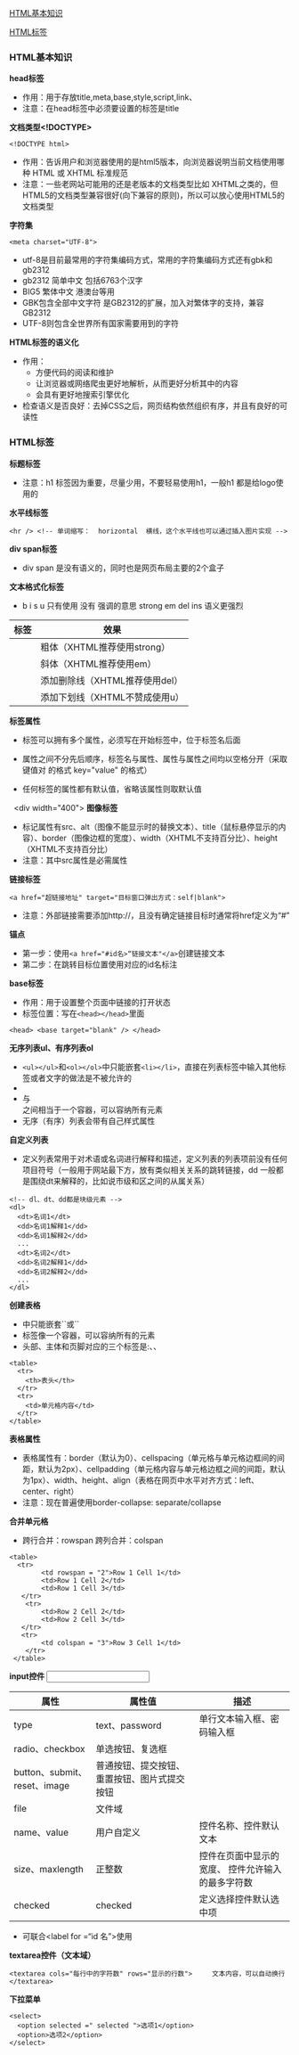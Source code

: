 [HTML基本知识](#1155-1569069397322)

[HTML标签](#38gfnx1567392260199)



### HTML基本知识

**head标签**

- 作用：用于存放title,meta,base,style,script,link、
- 注意：在head标签中必须要设置的标签是title



**文档类型<!DOCTYPE>**

`<!DOCTYPE html> `

- 作用：告诉用户和浏览器使用的是html5版本，向浏览器说明当前文档使用哪种 HTML 或 XHTML 标准规范
- 注意：一些老网站可能用的还是老版本的文档类型比如 XHTML之类的，但HTML5的文档类型兼容很好(向下兼容的原则)，所以可以放心使用HTML5的文档类型



**字符集**

`<meta charset="UTF-8">`

- utf-8是目前最常用的字符集编码方式，常用的字符集编码方式还有gbk和gb2312
- gb2312 简单中文  包括6763个汉字
- BIG5   繁体中文 港澳台等用
- GBK包含全部中文字符    是GB2312的扩展，加入对繁体字的支持，兼容GB2312
- UTF-8则包含全世界所有国家需要用到的字符



**HTML标签的语义化**

- 作用：
  - 方便代码的阅读和维护
  - 让浏览器或网络爬虫更好地解析，从而更好分析其中的内容 
  - 会具有更好地搜索引擎优化
- 检查语义是否良好：去掉CSS之后，网页结构依然组织有序，并且有良好的可读性



### HTML标签

**标题标签**

-  注意：h1 标签因为重要，尽量少用，不要轻易使用h1，一般h1 都是给logo使用的



**水平线标签**

```
<hr /> <!-- 单词缩写：  horizontal  横线，这个水平线也可以通过插入图片实现 --> 
```



**div span标签**

- div  span    是没有语义的，同时也是网页布局主要的2个盒子



**文本格式化标签**

- b  i  s  u   只有使用 没有 强调的意思       strong   em  del   ins  语义更强烈

| 标签                       | 效果                           |
| -------------------------- | ------------------------------ |
| <b></b>  <strong></strong> | 粗体（XHTML推荐使用strong）    |
| <i></i>  <em></em>         | 斜体（XHTML推荐使用em）        |
| <s></s>  <del></del>       | 添加删除线（XHTML推荐使用del） |
| <u></u>  <ins></ins>       | 添加下划线（XHTML不赞成使用u） |



**标签属性**

- 标签可以拥有多个属性，必须写在开始标签中，位于标签名后面

- 属性之间不分先后顺序，标签名与属性、属性与属性之间均以空格分开（采取  键值对  的格式   key="value"  的格式）

- 任何标签的属性都有默认值，省略该属性则取默认值

  <div width="400"></div>
**图像标签<img />**

- 标记属性有src、alt（图像不能显示时的替换文本）、title（鼠标悬停显示的内容）、border（图像边框的宽度）、width（XHTML不支持百分比）、height（XHTML不支持百分比）
- 注意：其中src属性是必需属性



**链接标签<a></a>**

`<a href="超链接地址" target="目标窗口弹出方式：self|blank">`

- 注意：外部链接需要添加http://，且没有确定链接目标时通常将href定义为“#”



**锚点**

- 第一步：使用`<a href="#id名>“链接文本"</a>`创建链接文本
- 第二步：在跳转目标位置使用对应的id名标注



**base标签<base />**

- 作用：用于设置整个页面中链接的打开状态
- 标签位置：写在`<head></head>`里面

`<head> <base target="blank" /> </head> `



**无序列表ul、有序列表ol**

- `<ul></ul>`和`<ol></ol>`中只能嵌套`<li></li>`，直接在列表标签中输入其他标签或者文字的做法是不被允许的
- <li>与</li>之间相当于一个容器，可以容纳所有元素
- 无序（有序）列表会带有自己样式属性



**自定义列表**

- 定义列表常用于对术语或名词进行解释和描述，定义列表的列表项前没有任何项目符号（一般用于网站最下方，放有类似相关关系的跳转链接，dd 一般都是围绕dt来解释的，比如说市级和区之间的从属关系）

```
<!-- dl、dt、dd都是块级元素 -->
<dl>
  <dt>名词1</dt>
  <dd>名词1解释1</dd>
  <dd>名词1解释2</dd>
  ...
  <dt>名词2</dt>
  <dd>名词2解释1</dd>
  <dd>名词2解释2</dd>
  ...
</dl>
```



**创建表格**

- <tr></tr>中只能嵌套`<td></td>`或`<th></th>`
-  <td></td>标签像一个容器，可以容纳所有的元素
- 头部、主体和页脚对应的三个标签是:<thead></thead>、<tbody></tbody>、<tfoot></tfoot>

``` <table>
<table>
  <tr>
    <th>表头</th>
  </tr>
  <tr>
    <td>单元格内容</td>
  </tr>
</table>
```



**表格属性**

- 表格属性有：border（默认为0）、cellspacing（单元格与单元格边框间的间距，默认为2px）、cellpadding（单元格内容与单元格边框之间的间距，默认为1px）、width、height、align（表格在网页中水平对齐方式：left、center、right）
- 注意：现在普遍使用border-collapse: separate/collapse



**合并单元格**

- 跨行合并：rowspan    跨列合并：colspan

``` <table border = "1">
<table>
  <tr>
        <td rowspan = "2">Row 1 Cell 1</td>
        <td>Row 1 Cell 2</td>
        <td>Row 1 Cell 3</td>
   </tr>
    <tr>
        <td>Row 2 Cell 2</td>
        <td>Row 2 Cell 3</td>
   </tr>
   <tr>
        <td colspan = "3">Row 3 Cell 1</td>
    </tr>
 </table>

```



**input控件 <input />**

| 属性                         | 属性值                                       | 描述                                              |
| ---------------------------- | -------------------------------------------- | ------------------------------------------------- |
| type                         | text、password                               | 单行文本输入框、密码输入框                        |
| radio、checkbox              | 单选按钮、复选框                             |                                                   |
| button、submit、reset、image | 普通按钮、提交按钮、重置按钮、图片式提交按钮 |                                                   |
| file                         | 文件域                                       |                                                   |
| name、value                  | 用户自定义                                   | 控件名称、控件默认文本                            |
| size、maxlength              | 正整数                                       | 控件在页面中显示的宽度、 控件允许输入的最多字符数 |
| checked                      | checked                                      | 定义选择控件默认选中项                            |

- 可联合<label  for =“id 名”>使用



**textarea控件（文本域）**

``` <textarea cols="每行中的字符数" rows="显示的行数">     文本内容，可以自动换行 </textarea> ```



**下拉菜单**

``` <select></select>中至少应包含一对<option></option>
<select>
  <option selected =" selected ">选项1</option>
  <option>选项2</option>
</select>
```